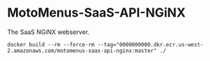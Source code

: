 # MotoMenus-SaaS-API-NGiNX
The SaaS NGiNX webserver.

```shell
docker build --rm --force-rm --tag="0000000000.dkr.ecr.us-west-2.amazonaws.com/motomenus-saas-api-nginx:master" ./
```
